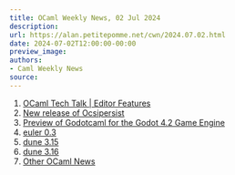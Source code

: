 ```yaml
---
title: OCaml Weekly News, 02 Jul 2024
description:
url: https://alan.petitepomme.net/cwn/2024.07.02.html
date: 2024-07-02T12:00:00-00:00
preview_image:
authors:
- Caml Weekly News
source:
---
```


<ol><li><a href="https://alan.petitepomme.net/cwn/2024.07.02.html#1">OCaml Tech Talk | Editor Features</a></li><li><a href="https://alan.petitepomme.net/cwn/2024.07.02.html#2">New release of Ocsipersist</a></li><li><a href="https://alan.petitepomme.net/cwn/2024.07.02.html#3">Preview of Godotcaml for the Godot 4.2 Game Engine</a></li><li><a href="https://alan.petitepomme.net/cwn/2024.07.02.html#4">euler 0.3</a></li><li><a href="https://alan.petitepomme.net/cwn/2024.07.02.html#5">dune 3.15</a></li><li><a href="https://alan.petitepomme.net/cwn/2024.07.02.html#6">dune 3.16</a></li><li><a href="https://alan.petitepomme.net/cwn/2024.07.02.html#7">Other OCaml News</a></li></ol>
